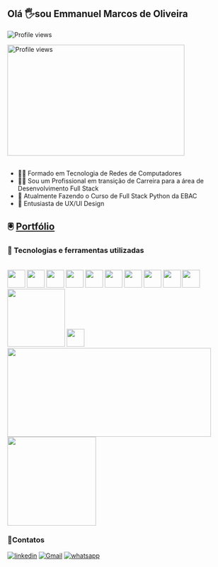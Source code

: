 
<h2 align="left">Olá 🖐️sou Emmanuel Marcos de Oliveira</h2>

 <img src="https://komarev.com/ghpvc/?username=emmanuelmarcosdeoliveira&color=yellow" alt="Profile views" /><br>
<div align="left">
<img width="400" height="250" align="center" src="https://media.giphy.com/media/qgQUggAC3Pfv687qPC/giphy.gif" alt="Profile views"/><br>
</div>
<br>

- 👨‍🎓  Formado em Tecnologia de Redes de Computadores<br> 
- 👨‍💻  Sou um Profissional em transição de Carreira para a área de Desenvolvimento Full Stack<br>
- 🎒  Atualmente Fazendo o Curso de Full Stack Python da EBAC<br>
- 📖 Entusiasta de UX/UI Design<br> 
## 🖲️  [Portfólio](https://oliveira-portifolio.vercel.app/)

<h3 align="left">🧙 Tecnologias e ferramentas utilizadas</h3><br>
<div>
<img  width="40" src="https://cdn.jsdelivr.net/gh/devicons/devicon/icons/html5/html5-original.svg" />
<img width="40" src="https://cdn.jsdelivr.net/gh/devicons/devicon/icons/css3/css3-original.svg"/>
<img  width="40" src="https://cdn.jsdelivr.net/gh/devicons/devicon/icons/javascript/javascript-original.svg"/>
<img  width="40" src="https://cdn.jsdelivr.net/gh/devicons/devicon/icons/bootstrap/bootstrap-original.svg"/>
<img  width="40" src="https://cdn.jsdelivr.net/gh/devicons/devicon/icons/sass/sass-original.svg"/>
<img  width="40" src="https://cdn.jsdelivr.net/gh/devicons/devicon/icons/less/less-plain-wordmark.svg"/>
<img  width="40" src="https://cdn.jsdelivr.net/gh/devicons/devicon/icons/nodejs/nodejs-original.svg" />
<img  width="40" src="https://cdn.jsdelivr.net/gh/devicons/devicon/icons/npm/npm-original-wordmark.svg" />
<img width="40" src="https://cdn.jsdelivr.net/gh/devicons/devicon/icons/gulp/gulp-plain.svg"/>
<img width="40" src="https://cdn.jsdelivr.net/gh/devicons/devicon/icons/grunt/grunt-original.svg" />
<img width="130" src="https://future-architect.github.io/images/20201111/parcel.png"/>
<img width="40" src="https://cdn.jsdelivr.net/gh/devicons/devicon/icons/figma/figma-original.svg" />
</div>


<a href="https://github.com/emmanuelmarcosdeoliveira/github-readme-stats">
  <img height=200 width="460" align="center" src="https://github-readme-stats.vercel.app/api?username=emmanuelmarcosdeoliveira" />
</a>
<a href="https://github.com/emmanuelmarcosdeoliveira">
  <img height=200  align="center" src="https://github-readme-stats.vercel.app/api/top-langs?username=emmanuelmarcosdeoliveira&layout=compact&langs_count=8&card_width=440"/>
</a>

<br>
<h3 align="left">📲Contatos</h3>

[![linkedin](https://img.shields.io/badge/LinkedIn-0077B5?style=for-the-badge&logo=linkedin&logoColor=white)](https://www.linkedin.com/in/emmanuel-marcos-oliveira/)
[![Gmail](https://img.shields.io/badge/Gmail-D14836?style=for-the-badge&logo=gmail&logoColor=white)](mailto:emmanuelmarcosdeoliveira@gmail.com)
[![whatsapp](https://img.shields.io/badge/WhatsApp-25D366?style=for-the-badge&logo=whatsapp&logoColor=white)](https://wa.me/5511968336094)





 
 
 
